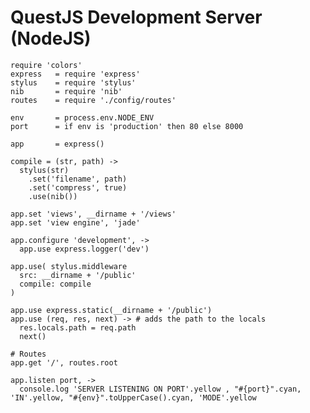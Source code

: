 # QuestJS Development Server (NodeJS)

<!-- -->

    require 'colors'
    express   = require 'express'
    stylus    = require 'stylus'
    nib       = require 'nib'
    routes    = require './config/routes'

    env       = process.env.NODE_ENV
    port      = if env is 'production' then 80 else 8000

    app       = express()

    compile = (str, path) ->
      stylus(str)
        .set('filename', path)
        .set('compress', true)
        .use(nib())

    app.set 'views', __dirname + '/views'
    app.set 'view engine', 'jade'

    app.configure 'development', ->
      app.use express.logger('dev')

    app.use( stylus.middleware
      src: __dirname + '/public'
      compile: compile
    )

    app.use express.static(__dirname + '/public')
    app.use (req, res, next) -> # adds the path to the locals
      res.locals.path = req.path
      next()

    # Routes
    app.get '/', routes.root

    app.listen port, ->
      console.log 'SERVER LISTENING ON PORT'.yellow , "#{port}".cyan, 'IN'.yellow, "#{env}".toUpperCase().cyan, 'MODE'.yellow